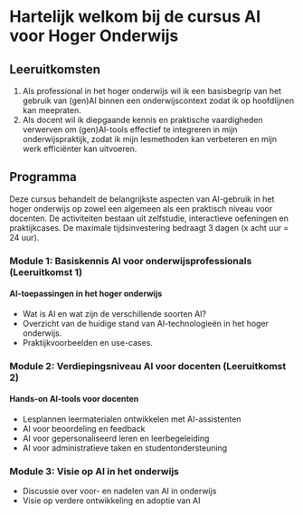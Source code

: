 # Hartelijk welkom bij de cursus AI voor Hoger Onderwijs

## Leeruitkomsten

1. Als professional in het hoger onderwijs wil ik een basisbegrip van het gebruik van (gen)AI binnen een onderwijscontext zodat ik op hoofdlijnen kan meepraten.
2. Als docent wil ik diepgaande kennis en praktische vaardigheden verwerven om (gen)AI-tools effectief te integreren in mijn onderwijspraktijk, zodat ik mijn lesmethoden kan verbeteren en mijn werk efficiënter kan uitvoeren.

## Programma
Deze cursus behandelt de belangrijkste aspecten van AI-gebruik in het hoger onderwijs op zowel een algemeen als een praktisch niveau voor docenten. De activiteiten bestaan uit zelfstudie, interactieve oefeningen en praktijkcases. De maximale tijdsinvestering bedraagt 3 dagen (x acht uur = 24 uur).

### Module 1: Basiskennis AI voor onderwijsprofessionals (Leeruitkomst 1)

#### AI-toepassingen in het hoger onderwijs
- Wat is AI en wat zijn de verschillende soorten AI?
- Overzicht van de huidige stand van AI-technologieën in het hoger onderwijs.
- Praktijkvoorbeelden en use-cases.

### Module 2: Verdiepingsniveau AI voor docenten (Leeruitkomst 2) 

#### Hands-on AI-tools voor docenten
- Lesplannen leermaterialen ontwikkelen met AI-assistenten
- AI voor beoordeling en feedback
- AI voor gepersonaliseerd leren en leerbegeleiding
- AI voor administratieve taken en studentondersteuning

### Module 3: Visie op AI in het onderwijs
- Discussie over voor- en nadelen van AI in onderwijs
- Visie op verdere ontwikkeling en adoptie van AI

